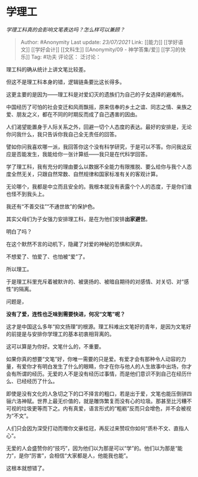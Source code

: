 # 学理工
*学理工科真的会影响文笔表达吗？怎么样可以兼顾？*

> Author: #Anonymity
> Last update: *23/07/2021*
> Link: [[能力]] [[学好语文]] [[学好会计]] [[文科生]] [[Anonymity/09 - 神学答集/爱]] [[学习的快乐]]
> Tag: #功夫
> 评论区：
> 泛讨论：

理工科的确从统计上讲文笔比较差。

但这不是理工科本身的错，逻辑链条要比这长得多。

这更主要的是因为——理工科是对爱幻灭的遗族们为自己的子女选择的避难所。

中国经历了可怕的社会变迁和风雨飘摇，原来信奉的乡土之谊、同志之情、亲族之爱、朋友之义，都在不同的时期反而成了自己遇害的因由。

人们渴望能置身于人际关系之外，回避一切个人态度的表达。最好的安排是，无论你问我什么，我只告诉你我自己全无责任的回答。

譬如你问我喜欢哪一派，我回答你这个没有科学研究，于是可以不答。你问我这反应是否能发生，我能给你一张计算纸——我只是在代科学回答。

学了理工科，我有充分的理由要么以数据不全能力有限推脱、要么给你与我个人态度全然无关，只跟自然常数、自然规律和国家标准有关的客观计算。

无论哪个，我都是中立而且安全的。我根本就没有表露个个人的态度，于是你们谁也怪不到我头上。

我还有“不善交往”“不通世故”的保护色。

其实父母们为子女强力安排理工科，是在为他们安排**出家避世**。

明白了吗？

在这个默然不言的动机下，隐藏了对爱的神秘的恐惧和厌弃。

不想爱了、怕爱了、也怕被“爱”了。

所以理工。

于是理工科里充斥着被默许的、被褒扬的、被暗自期待的对感情、对关切、对“感性”的隔离。

问题是，

**没有了爱，连性也乏味到需要快进，何况“文笔”呢？**

这才是中国这么多年“抑文扬理”的根源。理工科难出文笔好的青年，是因为文笔好的前提是与安排你学理工的基本初衷相背离的。

这可以算是为你好。文笔什么的，不重要。

如果你真的想要“文笔”好，你唯一需要的只是爱。有爱才会有那种令人动容的力量，有爱你才有明白发生了什么的眼睛，你才在你与他人的人生故事中出场，你才会有所谓的经历。无爱的人不是没有经历过事情，而是他们意识不到自己在经历什么、已经经历了什么。

即使是没有文化的人急切之下的口不择言的粗口，若是出于爱，文笔也能压倒骈四骊六洛神赋。世界上最无价值的，就是雕饰繁复而没有心的垃圾。那甚至比污糟不可视的垃圾更等而下之。内有真爱，语言形式的“粗粝”反而只会增色，并不会被视为“不文”。

人们只会因为深受打动而赠你文豪桂冠，再反过来赞叹你如何“质朴不文、直指人心”。

无爱的人会盛赞你的“技巧”，因为他们以为那是可以“学”的。他们以为那是“能力”，是你“厉害”，会相信“大家都是人，他能我也能”。

这根本就想错了。
